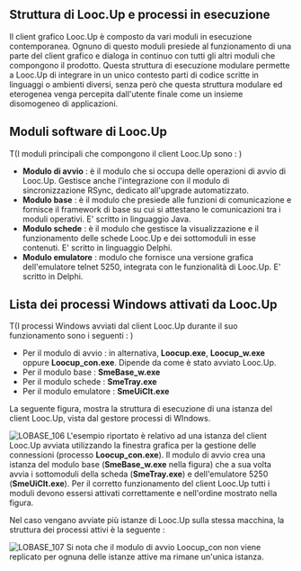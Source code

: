 

## Struttura di Looc.Up e processi in esecuzione

Il client grafico Looc.Up è composto da vari moduli in esecuzione contemporanea. Ognuno di questo moduli presiede al funzionamento di una parte del client grafico e dialoga in continuo con tutti gli altri moduli che compongono il prodotto. Questa struttura di esecuzione modulare permette a Looc.Up di integrare in un unico contesto parti di codice scritte in linguaggi o ambienti diversi, senza però che questa struttura modulare ed eterogenea venga percepita dall'utente finale come un insieme disomogeneo di applicazioni.

## Moduli software di Looc.Up

 T(I moduli principali che compongono il client Looc.Up sono : )
- **Modulo di avvio** :  è il modulo che si occupa delle operazioni di avvio di Looc.Up. Gestisce anche l'integrazione con il modulo di sincronizzazione RSync, dedicato all'upgrade automatizzato.
- **Modulo base** :  è il modulo che presiede alle funzioni di comunicazione e fornisce il framework di base su cui si attestano le comunicazioni tra i moduli operativi. E' scritto in linguaggio Java.
- **Modulo schede** :  è il modulo che gestisce la visualizzazione e il funzionamento delle schede Looc.Up e dei sottomoduli in esse contenuti. E' scritto in linguaggio Delphi.
- **Modulo emulatore** :  modulo che fornisce una versione grafica dell'emulatore telnet 5250, integrata con le funzionalità di Looc.Up. E' scritto in Delphi.


## Lista dei processi Windows attivati da Looc.Up

 T(I processi Windows avviati dal client Looc.Up durante il suo funzionamento sono i seguenti : )
- Per il modulo di avvio :  in alternativa, **Loocup.exe**, **Loocup_w.exe** oppure **Loocup_con.exe**. Dipende da come è stato avviato Looc.Up.
- Per il modulo base :  **SmeBase_w.exe**
- Per il modulo schede :  **SmeTray.exe**
- Per il modulo emulatore :  **SmeUiClt.exe**



La seguente figura, mostra la struttura di esecuzione di una istanza del client Looc.Up, vista dal gestore processi di WIndows.

![LOBASE_106](https://doc.smeup.com/immagini/LOBASE_035/LOBASE_106.png)
L'esempio riportato è relativo ad una istanza del client Looc.Up avviata utilizzando la finestra grafica per la gestione delle connessioni (processo **Loocup_con.exe**). Il modulo di avvio crea una istanza del modulo base (**SmeBase_w.exe** nella figura) che a sua volta avvia i sottomoduli della scheda (**SmeTray.exe**) e dell'emulatore 5250 (**SmeUiClt.exe**). Per il corretto funzionamento del client Looc.Up tutti i moduli devono essersi attivati correttamente e nell'ordine mostrato nella figura.

Nel caso vengano avviate più istanze di Looc.Up sulla stessa macchina, la struttura dei processi attivi è la seguente : 

![LOBASE_107](https://doc.smeup.com/immagini/LOBASE_035/LOBASE_107.png)
Si nota che il modulo di avvio Loocup_con non viene replicato per ognuna delle istanze attive ma rimane un'unica istanza.




